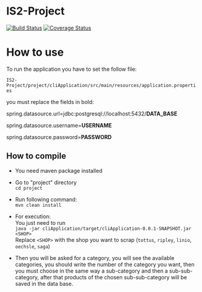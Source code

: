 # IS2-Project

[![Build Status](https://travis-ci.org/Fredy/IS2-Project.svg?branch=develop)](https://travis-ci.org/Fredy/IS2-Project/branches#)
[![Coverage Status](https://coveralls.io/repos/github/Fredy/IS2-Project/badge.svg?branch=develop)](https://coveralls.io/github/Fredy/IS2-Project?branch=develop)

# How to use

To run the application you have to set the follow file:

`IS2-Project/project/cliApplication/src/main/resources/application.properties`  

you must replace the fields in bold:

spring.datasource.url=jdbc:postgresql://localhost:5432/**DATA_BASE**

spring.datasource.username=**USERNAME**

spring.datasource.password=**PASSWORD**

## How to compile
- You need maven package installed 
- Go to "project" directory   
`cd project`
- Run following command:  
`
mvn clean install
`  
- For execution:  
  You just need to run  
`
java -jar cliApplication/target/cliApplication-0.0.1-SNAPSHOT.jar <SHOP>  
`  
Replace `<SHOP>` with the shop you want to scrap (`tottus`, `ripley`, `linio`, `oechsle`, `saga`)

- Then you will be asked for a category, you will see the available categories, you should write the number of the category you want, then you must choose in the same way a sub-category and then a sub-sub-category, after that products of the chosen sub-sub-category will be saved in the data base.
